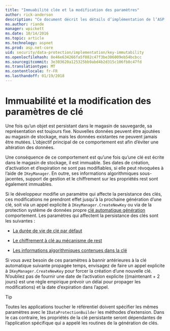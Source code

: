 ```yaml
---
title: "Immuabilité clée et la modification des paramètres"
author: rick-anderson
description: "Ce document décrit les détails d’implémentation de l’ASP.NET Core protection clée immuabilité des données API."
ms.author: riande
manager: wpickett
ms.date: 10/14/2016
ms.topic: article
ms.technology: aspnet
ms.prod: asp.net-core
uid: security/data-protection/implementation/key-immutability
ms.openlocfilehash: 8e46e634266fa5f082c47f3be306009eb54bcbcc
ms.sourcegitcommit: 3e303620a125325bb9abd4b2d315c106fb8c47fd
ms.translationtype: MT
ms.contentlocale: fr-FR
ms.lasthandoff: 01/19/2018
---
```

# <a name="key-immutability-and-changing-settings"></a>Immuabilité et la modification des paramètres de clé

Une fois qu’un objet est persistant dans le magasin de sauvegarde, sa représentation est toujours fixe. Nouvelles données peuvent être ajoutées au magasin de stockage, mais les données existantes ne peuvent jamais être mutées. L’objectif principal de ce comportement est afin d’éviter une altération des données.

Une conséquence de ce comportement est qu’une fois qu’une clé est écrite dans le magasin de stockage, il est immuable. Ses dates de création, d’activation et d’expiration ne sont pas modifiables, si elle peut révoquées à l’aide de `IKeyManager`. En outre, ses informations algorithmiques sous-jacentes, support de gestion et le chiffrement sur les propriétés rest sont également immuables.

Si le développeur modifie un paramètre qui affecte la persistance des clés, ces modifications ne prendront effet jusqu'à la prochaine génération d’une clé, soit via un appel explicite à `IKeyManager.CreateNewKey` ou via de la protection système de données propre [clé automatique génération](key-management.md#data-protection-implementation-key-management) comportement. Les paramètres qui affectent la persistance des clés sont les suivantes :

* [La durée de vie de clé par défaut](key-management.md#data-protection-implementation-key-management)

* [Le chiffrement à clé au mécanisme de rest](key-encryption-at-rest.md#data-protection-implementation-key-encryption-at-rest)

* [Les informations algorithmiques contenues dans la clé](xref:security/data-protection/configuration/overview#changing-algorithms-with-usecryptographicalgorithms)

Si vous avez besoin de ces paramètres à bannir antérieures à la clé automatique suivante propagée temps, envisagez de faire un appel explicite à `IKeyManager.CreateNewKey` pour forcer la création d’une nouvelle clé. N’oubliez pas de fournir une date de l’activation explicite ({maintenant + 2 jours} est une règle empirique prévoir un délai pour propager les modifications) et la date d’expiration dans l’appel.

>[!TIP]
> Toutes les applications toucher le référentiel doivent spécifier les mêmes paramètres avec le `IDataProtectionBuilder` les méthodes d’extension. Dans le cas contraire, les propriétés de la clé persistante seront dépendantes de l’application spécifique qui a appelé les routines de la génération de clés.
